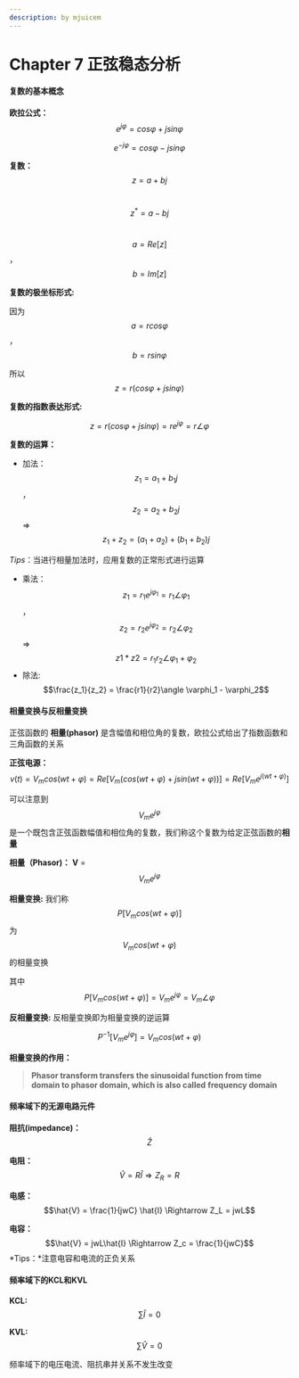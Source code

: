 ```yaml
---
description: by mjuicem
---
```


# Chapter 7 正弦稳态分析

#### 复数的基本概念

**欧拉公式：** $$e^{j\varphi} = cos\varphi + jsin\varphi$$

$$e^{-j\varphi} = cos\varphi - jsin\varphi$$

**复数：**$$z = a + bj$$

​ $$z^* = a - bj$$

​ $$a = Re[z]$$ ， $$b = Im[z]$$

**复数的极坐标形式:**

因为$$a = rcos\varphi$$，$$b = rsin\varphi$$

所以 $$z = r(cos\varphi + jsin\varphi)$$

**复数的指数表达形式:**

$$z = r(cos\varphi + jsin\varphi ) = re^{j\varphi} = r\angle \varphi$$

**复数的运算：**

* 加法：$$z_1 = a_1 + b_1j$$ ，$$z_2 = a_2 + b_2j$$ => $$z_1 + z_2 = (a_1 + a_2) + (b_1 + b_2)j$$

_Tips_：当进行相量加法时，应用复数的正常形式进行运算

* 乘法：$$z_1 = r_1e^{j\varphi_1} = r_1\angle \varphi_1$$，$$z_2 = r_2e^{j\varphi_2} = r_2\angle \varphi_2$$ => $$z1 * z2 = r_1r_2\angle \varphi_1 + \varphi_2$$
* 除法: $$\frac{z_1}{z_2} = \frac{r1}{r2}\angle \varphi_1 - \varphi_2$$

#### 相量变换与反相量变换

正弦函数的 **相量(phasor)** 是含幅值和相位角的复数，欧拉公式给出了指数函数和三角函数的关系

**正弦电源：**$$v(t) = V_mcos(wt + \varphi) = Re[V_m(cos(wt+\varphi) + jsin(wt+\varphi))] = Re[V_me^{j(wt + \varphi)}]$$

可以注意到$$V_me^{j\varphi}$$是一个既包含正弦函数幅值和相位角的复数，我们称这个复数为给定正弦函数的**相量**

**相量（Phasor)：** **V** = $$V_me^{j\varphi}$$

**相量变换:** 我们称$$P[V_mcos(wt+\varphi)]$$ 为$$V_mcos(wt + \varphi)$$的相量变换

其中$$P[V_mcos(wt+\varphi )] = V_me^{j\varphi} = V_m\angle \varphi$$

**反相量变换:** 反相量变换即为相量变换的逆运算

$$P^{-1}[V_me^{j\varphi}] = V_mcos(wt + \varphi)$$

**相量变换的作用：**

> **Phasor transform transfers the sinusoidal function from time domain to phasor domain, which is also called** **frequency domain**

#### 频率域下的无源电路元件

**阻抗(impedance)：**$$\hat{Z}$$

**电阻：** $$\hat{V} = R\hat{I} \Rightarrow Z_R = R$$

**电感：**$$\hat{V} = \frac{1}{jwC} \hat{I} \Rightarrow Z_L = jwL$$

**电容：**$$\hat{V} = jwL\hat{I} \Rightarrow Z_c = \frac{1}{jwC}$$ \*Tips：\*注意电容和电流的正负关系

#### 频率域下的KCL和KVL

**KCL:**$$\sum \hat{I} = 0$$

**KVL:** $$\sum \hat{V} = 0$$

频率域下的电压电流、阻抗串并关系不发生改变
